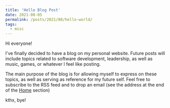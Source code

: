 ```yaml
---
title: 'Hello Blog Post'
date: 2021-08-05
permalink: /posts/2021/08/hello-world/
tags:
  - misc
---
```


Hi everyone!


I've finally decided to have a blog on my personal website. Future posts will
include topics related to software development, leadership, as well as music,
games, or whatever I feel like posting.


The main purpose of the blog is for allowing myself to express on these topics,
as well as serving as reference for my future self. Feel free to subscribe to
the RSS feed and to drop an email (see the address at the end of the [Home](/) section)


kthx, bye!
